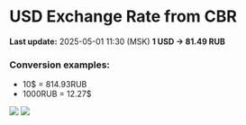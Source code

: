 # USD Exchange Rate from CBR

**Last update:** 2025-05-01 11:30 (MSK)
**1 USD → 81.49 RUB**

### Conversion examples:
- 10$ = 814.93RUB
- 1000RUB = 12.27$

![](https://github-profile-summary-cards.vercel.app/api/cards/profile-details?username=urancore&theme=dark)
![](https://github-profile-summary-cards.vercel.app/api/cards/repos-per-language?username=daniilshat&theme=dark)
